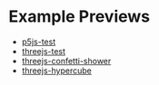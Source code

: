 # Example Previews
* [p5js-test](https://ethanthatonekid.github.io/3D/examples/p5js-test)
* [threejs-test](https://ethanthatonekid.github.io/3D/examples/threejs-test)
* [threejs-confetti-shower](https://ethanthatonekid.github.io/3D/examples/threejs-confetti-shower)
* [threejs-hypercube](https://ethanthatonekid.github.io/3D/examples/threejs-hypercube)
